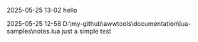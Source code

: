 2025-05-25 13-02
hello

2025-05-25 12-58
D:\my-github\awwtools\documentation\lua-samples\notes.lua just a simple test

